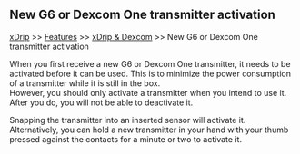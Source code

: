 ## New G6 or Dexcom One transmitter activation  

[xDrip](../../README.md) >> [Features](../Features_page.md) >> [xDrip & Dexcom](../Dexcom_page.md) >> New G6 or Dexcom One transmitter activation    
  
When you first receive a new G6 or Dexcom One transmitter, it needs to be activated before it can be used.  This is to minimize the power consumption of a transmitter while it is still in the box.  
However, you should only activate a transmitter when you intend to use it.  After you do, you will not be able to deactivate it.  
  
Snapping the transmitter into an inserted sensor will activate it.  
Alternatively, you can hold a new transmitter in your hand with your thumb pressed against the contacts for a minute or two to activate it.  
  
